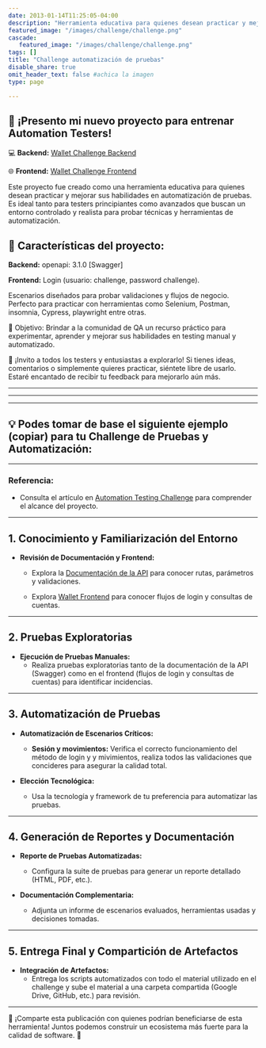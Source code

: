 ```yaml
---
date: 2013-01-14T11:25:05-04:00
description: "Herramienta educativa para quienes desean practicar y mejorar sus habilidades en automatización de pruebas"
featured_image: "/images/challenge/challenge.png"
cascade:
   featured_image: "/images/challenge/challenge.png"
tags: []
title: "Challenge automatización de pruebas"
disable_share: true
omit_header_text: false #achica la imagen
type: page

---
```


## 🎉 ¡Presento mi nuevo proyecto para entrenar Automation Testers!

💻 **Backend:**  [Wallet Challenge Backend](https://walletchallenge-back.onrender.com/docs)

🌐 **Frontend:** [Wallet Challenge Frontend](https://walletchallenge-front.onrender.com/)

Este proyecto fue creado como una herramienta educativa para quienes desean practicar y mejorar sus habilidades en automatización de pruebas. Es ideal tanto para testers principiantes como avanzados que buscan un entorno controlado y realista para probar técnicas y herramientas de automatización.

## 🔑 Características del proyecto:

**Backend:** openapi: 3.1.0 [Swagger]

**Frontend:** Login (usuario: challenge, password challenge).

Escenarios diseñados para probar validaciones y flujos de negocio.
Perfecto para practicar con herramientas como Selenium, Postman, insomnia, Cypress, playwright entre otras.

🎯 Objetivo:
Brindar a la comunidad de QA un recurso práctico para experimentar, aprender y mejorar sus habilidades en testing manual y automatizado.

📢 ¡Invito a todos los testers y entusiastas a explorarlo!
Si tienes ideas, comentarios o simplemente quieres practicar, siéntete libre de usarlo. Estaré encantado de recibir tu feedback para mejorarlo aún más.

---
---
---

## 💡 Podes tomar de base el siguiente ejemplo (copiar) para tu Challenge de Pruebas y Automatización:
---
> 
### Referencia:

  - Consulta el artículo en [Automation Testing Challenge](https://automationtesting.ar/post/challenge/) para comprender el alcance del proyecto.
  
---

## 1. Conocimiento y Familiarización del Entorno

- **Revisión de Documentación y Frontend:**
  - Explora la [Documentación de la API](https://api-challenge-wallet.onrender.com/docs) para conocer rutas, parámetros y validaciones.

  - Explora [Wallet Frontend](https://walletchallenge-front.onrender.com) para conocer flujos de login y consultas de cuentas.

---

## 2. Pruebas Exploratorias

- **Ejecución de Pruebas Manuales:**
  - Realiza pruebas exploratorias tanto de la documentación de la API (Swagger) como en el frontend (flujos de login y consultas de cuentas) para identificar incidencias.
  
---

## 3. Automatización de Pruebas

- **Automatización de Escenarios Críticos:**
  - **Sesión y movimientos:** Verifica el correcto funcionamiento del método de login y y mivimientos, realiza todos las validaciones que concideres para asegurar la calidad total.
  
- **Elección Tecnológica:**
  - Usa la tecnología y framework de tu preferencia para automatizar las pruebas.

---

## 4. Generación de Reportes y Documentación

- **Reporte de Pruebas Automatizadas:**
  - Configura la suite de pruebas para generar un reporte detallado (HTML, PDF, etc.).
  
- **Documentación Complementaria:**
  - Adjunta un informe de escenarios evaluados, herramientas usadas y decisiones tomadas.

---

## 5. Entrega Final y Compartición de Artefactos

- **Integración de Artefactos:**
  - Entrega los scripts automatizados con todo el material utilizado en el challenge y
  sube el material a una carpeta compartida (Google Drive, GitHub, etc.) para revisión.

---
> 

🔗 ¡Comparte esta publicación con quienes podrían beneficiarse de esta herramienta!
Juntos podemos construir un ecosistema más fuerte para la calidad de software. 🚀
